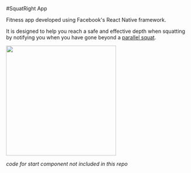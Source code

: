 #SquatRight App

Fitness app developed using Facebook's React Native framework.

It is designed to help you reach a safe and effective depth when squatting by notifying you when you have gone beyond a [parallel squat](http://www.bodybuilding.com/fun/the-drop-zone-squat-lower-squat-stronger.html).

<img src="http://i.imgur.com/mTJc5Ic.gif" width="300" />

*code for start component not included in this repo*
